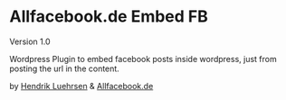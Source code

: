 Allfacebook.de Embed FB
===========

Version 1.0

Wordpress Plugin to embed facebook posts inside wordpress, just from posting the url in the content. 

by [Hendrik Luehrsen](http://www.luehrsen-heinrich.de) & [Allfacebook.de](http://www.allfacebook.de)
